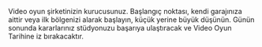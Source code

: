 Video oyun şirketinizin kurucusunuz. Başlangıç ​​noktası, kendi garajınıza aittir veya ilk bölgenizi alarak başlayın, küçük yerine büyük düşünün. Günün sonunda kararlarınız stüdyonuzu başarıya ulaştıracak ve Video Oyun Tarihine iz bırakacaktır.
